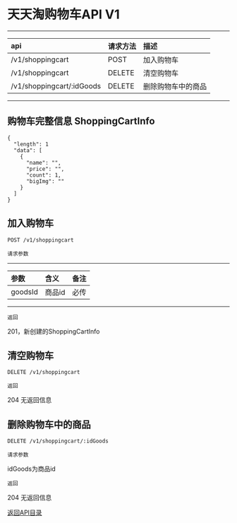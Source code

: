 # 天天淘购物车API V1

---
|api    |请求方法   |描述     |
|:------|:---------|:--------|
|/v1/shoppingcart   |POST   |加入购物车  |
|/v1/shoppingcart   |DELETE     |清空购物车  |
|/v1/shoppingcart/:idGoods    |DELETE    |删除购物车中的商品   |
---

## 购物车完整信息 ShoppingCartInfo

```
{
  "length": 1
  "data": [
    {
      "name": "",
      "price": "",
      "count": 1,
      "bigImg": ""
    }
  ]
}
```

## 加入购物车

```
POST /v1/shoppingcart
```

`请求参数`

---
|参数    |含义   |备注     |
|:------|:---------|:--------|
|goodsId   |商品id   |必传  |
---

`返回`

201，新创建的ShoppingCartInfo

## 清空购物车

```
DELETE /v1/shoppingcart
```

`返回`

204 无返回信息

## 删除购物车中的商品

```
DELETE /v1/shoppingcart/:idGoods
```

`请求参数`

idGoods为商品id

`返回`

204 无返回信息

[返回API目录](./api.md)